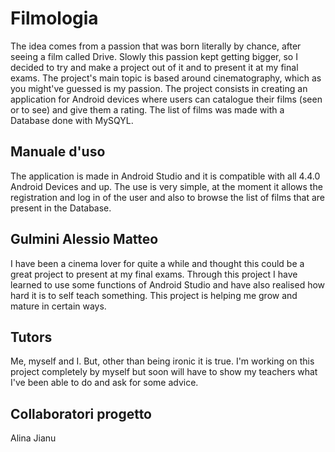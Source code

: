 # Filmologia
The idea comes from a passion that was born literally by chance, after seeing a film called Drive. Slowly this passion kept getting bigger, so I decided to try and make a project out of it and to present it at my final exams. The project's main topic is based around cinematography, which as you might've guessed is my passion. 
The project consists in creating an application for Android devices where users can catalogue their films (seen or to see) and give them a rating. 
The list of films was made with a Database done with MySQYL.

## Manuale d'uso
The application is made in Android Studio and it is compatible with all 4.4.0 Android Devices and up.
The use is very simple, at the moment it allows the registration and log in of the user and also to browse the list of films that are present in the Database.

## Gulmini Alessio Matteo
I have been a cinema lover for quite a while and thought this could be a great project to present at my final exams. Through this project I have learned to use some functions of Android Studio and have also realised how hard it is to self teach something. This project is helping me grow and mature in certain ways.

## Tutors
Me, myself and I.
But, other than being ironic it is true. I'm working on this project completely by myself but soon will have to show my teachers what I've been able to do and ask for some advice.

## Collaboratori progetto
Alina Jianu 
 
